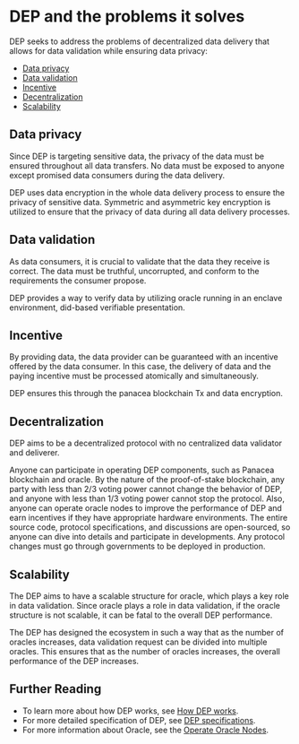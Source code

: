 # DEP and the problems it solves

DEP seeks to address the problems of decentralized data delivery that allows for data validation while ensuring data privacy:

- [Data privacy](#data-privacy)
- [Data validation](#data-validation)
- [Incentive](#incentive)
- [Decentralization](#decentralization)
- [Scalability](#scalability)

## Data privacy

Since DEP is targeting sensitive data, the privacy of the data must be ensured throughout all data transfers. 
No data must be exposed to anyone except promised data consumers during the data delivery.

DEP uses data encryption in the whole data delivery process to ensure the privacy of sensitive data. 
Symmetric and asymmetric key encryption is utilized to ensure that the privacy of data during all data delivery processes.

## Data validation

As data consumers, it is crucial to validate that the data they receive is correct.
The data must be truthful, uncorrupted, and conform to the requirements the consumer propose.

DEP provides a way to verify data by utilizing oracle running in an enclave environment, did-based verifiable presentation.

## Incentive

By providing data, the data provider can be guaranteed with an incentive offered by the data consumer. 
In this case, the delivery of data and the paying incentive must be processed atomically and simultaneously. 

DEP ensures this through the panacea blockchain Tx and data encryption.

## Decentralization

DEP aims to be a decentralized protocol with no centralized data validator and deliverer.

Anyone can participate in operating DEP components, such as Panacea blockchain and oracle. By the nature of the proof-of-stake blockchain, any party with less than 2/3 voting power cannot change the behavior of DEP, and anyone with less than 1/3 voting power cannot stop the protocol. Also, anyone can operate oracle nodes to improve the performance of DEP and earn incentives if they have appropriate hardware environments.
The entire source code, protocol specifications, and discussions are open-sourced, so anyone can dive into details and participate in developments. Any protocol changes must go through governments to be deployed in production. 

## Scalability

The DEP aims to have a scalable structure for oracle, which plays a key role in data validation.
Since oracle plays a role in data validation, if the oracle structure is not scalable, it can be fatal to the overall DEP performance.

The DEP has designed the ecosystem in such a way that as the number of oracles increases, data validation request can be divided into multiple oracles.
This ensures that as the number of oracles increases, the overall performance of the DEP increases.

## Further Reading

- To learn more about how DEP works, see [How DEP works](2-How-DEP-works.md).
- For more detailed specification of DEP, see [DEP specifications](../../3-protocol-devs/1-dep-specs/0-overview.md).
- For more information about Oracle, see the [Operate Oracle Nodes](../../5-oracles/1-operate-oracle-nodes/0-overview.md).
